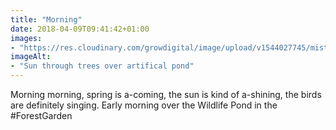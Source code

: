 ```yaml
---
title: "Morning"
date: 2018-04-09T09:41:42+01:00
images: 
- "https://res.cloudinary.com/growdigital/image/upload/v1544027745/misty-wildlife-pond-26465730067.jpg"
imageAlt: 
- "Sun through trees over artifical pond"
---
```


Morning morning, spring is a-coming, the sun is kind of a-shining, the birds are definitely singing. Early morning over the Wildlife Pond in the #ForestGarden
